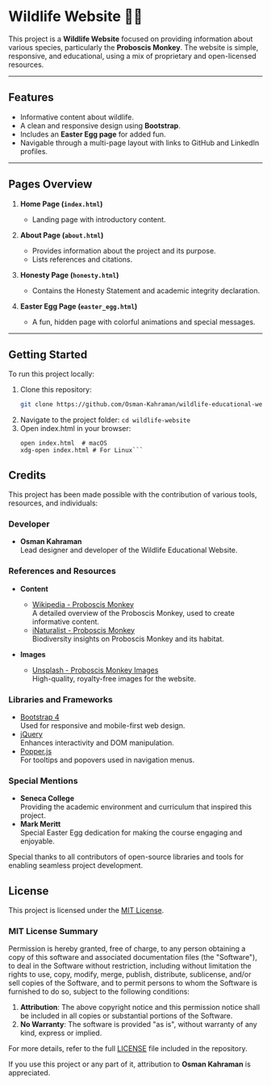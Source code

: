 # Wildlife Website 🌿🐒

This project is a **Wildlife Website** focused on providing information about various species, particularly the **Proboscis Monkey**. The website is simple, responsive, and educational, using a mix of proprietary and open-licensed resources.

---

## Features
- Informative content about wildlife.
- A clean and responsive design using **Bootstrap**.
- Includes an **Easter Egg page** for added fun.
- Navigable through a multi-page layout with links to GitHub and LinkedIn profiles.

---

## Pages Overview
1. **Home Page (`index.html`)**
   - Landing page with introductory content.

2. **About Page (`about.html`)**
   - Provides information about the project and its purpose.
   - Lists references and citations.

3. **Honesty Page (`honesty.html`)**
   - Contains the Honesty Statement and academic integrity declaration.

4. **Easter Egg Page (`easter_egg.html`)**
   - A fun, hidden page with colorful animations and special messages.

---

## Getting Started
To run this project locally:
1. Clone this repository:
   ```bash
   git clone https://github.com/Osman-Kahraman/wildlife-educational-website.git```
2. Navigate to the project folder:
   ```cd wildlife-website```
3. Open index.html in your browser:
   ```start index.html # Windows
   open index.html  # macOS
   xdg-open index.html # For Linux```
## Credits
This project has been made possible with the contribution of various tools, resources, and individuals:

### Developer
- **Osman Kahraman**  
  Lead designer and developer of the Wildlife Educational Website.  

### References and Resources
- **Content**  
  - [Wikipedia - Proboscis Monkey](https://en.wikipedia.org/wiki/Proboscis_monkey)  
    A detailed overview of the Proboscis Monkey, used to create informative content.  
  - [iNaturalist - Proboscis Monkey](https://www.inaturalist.org/taxa/43538-Nasalis-larvatus)  
    Biodiversity insights on Proboscis Monkey and its habitat.  

- **Images**  
  - [Unsplash - Proboscis Monkey Images](https://unsplash.com/s/photos/proboscis-monkey)  
    High-quality, royalty-free images for the website.  

### Libraries and Frameworks
- [Bootstrap 4](https://getbootstrap.com/docs/4.0/getting-started/introduction/)  
  Used for responsive and mobile-first web design.  
- [jQuery](https://jquery.com/)  
  Enhances interactivity and DOM manipulation.  
- [Popper.js](https://popper.js.org/)  
  For tooltips and popovers used in navigation menus.  

### Special Mentions
- **Seneca College**  
  Providing the academic environment and curriculum that inspired this project.  
- **Mark Meritt**  
  Special Easter Egg dedication for making the course engaging and enjoyable.  

Special thanks to all contributors of open-source libraries and tools for enabling seamless project development.

## License
This project is licensed under the [MIT License](LICENSE).  

### MIT License Summary
Permission is hereby granted, free of charge, to any person obtaining a copy of this software and associated documentation files (the "Software"), to deal in the Software without restriction, including without limitation the rights to use, copy, modify, merge, publish, distribute, sublicense, and/or sell copies of the Software, and to permit persons to whom the Software is furnished to do so, subject to the following conditions:

1. **Attribution**: The above copyright notice and this permission notice shall be included in all copies or substantial portions of the Software.  
2. **No Warranty**: The software is provided "as is", without warranty of any kind, express or implied.  

For more details, refer to the full [LICENSE](LICENSE) file included in the repository.  

If you use this project or any part of it, attribution to **Osman Kahraman** is appreciated. 
